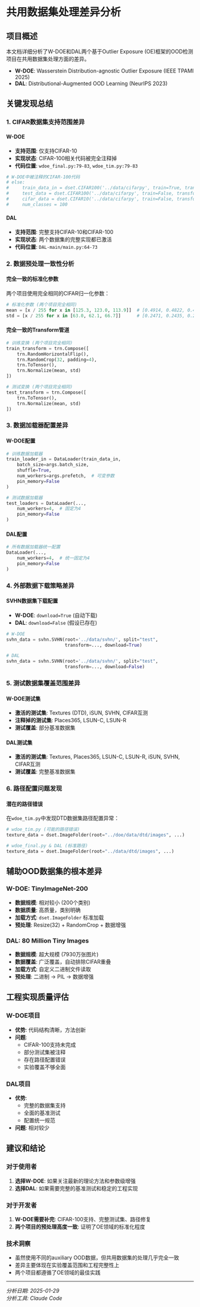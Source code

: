 # 共用数据集处理差异分析

## 项目概述

本文档详细分析了W-DOE和DAL两个基于Outlier Exposure (OE)框架的OOD检测项目在共用数据集处理方面的差异。

- **W-DOE**: Wasserstein Distribution-agnostic Outlier Exposure (IEEE TPAMI 2025)
- **DAL**: Distributional-Augmented OOD Learning (NeurIPS 2023)

## 关键发现总结

### 1. CIFAR数据集支持范围差异

#### W-DOE
- **支持范围**: 仅支持CIFAR-10
- **实现状态**: CIFAR-100相关代码被完全注释掉
- **代码位置**: `wdoe_final.py:79-83`, `wdoe_tim.py:79-83`

```python
# W-DOE中被注释的CIFAR-100代码
# else:
#     train_data_in = dset.CIFAR100('../data/cifarpy', train=True, transform=train_transform, download=True)
#     test_data = dset.CIFAR100('../data/cifarpy', train=False, transform=test_transform)
#     cifar_data = dset.CIFAR10('../data/cifarpy', train=False, transform=test_transform)
#     num_classes = 100
```

#### DAL
- **支持范围**: 完整支持CIFAR-10和CIFAR-100
- **实现状态**: 两个数据集的完整实现都已激活
- **代码位置**: `DAL-main/main.py:64-73`

### 2. 数据预处理一致性分析

#### 完全一致的标准化参数
两个项目使用完全相同的CIFAR归一化参数：

```python
# 标准化参数 (两个项目完全相同)
mean = [x / 255 for x in [125.3, 123.0, 113.9]]  # [0.4914, 0.4822, 0.4465]
std = [x / 255 for x in [63.0, 62.1, 66.7]]      # [0.2471, 0.2435, 0.2616]
```

#### 完全一致的Transform管道
```python
# 训练变换 (两个项目完全相同)
train_transform = trn.Compose([
    trn.RandomHorizontalFlip(), 
    trn.RandomCrop(32, padding=4),
    trn.ToTensor(), 
    trn.Normalize(mean, std)
])

# 测试变换 (两个项目完全相同)
test_transform = trn.Compose([
    trn.ToTensor(), 
    trn.Normalize(mean, std)
])
```

### 3. 数据加载器配置差异

#### W-DOE配置
```python
# 训练数据加载器
train_loader_in = DataLoader(train_data_in, 
    batch_size=args.batch_size, 
    shuffle=True, 
    num_workers=args.prefetch,  # 可变参数
    pin_memory=False
)

# 测试数据加载器
test_loaders = DataLoader(..., 
    num_workers=4,  # 固定为4
    pin_memory=False
)
```

#### DAL配置
```python
# 所有数据加载器统一配置
DataLoader(..., 
    num_workers=4,  # 统一固定为4
    pin_memory=False
)
```

### 4. 外部数据下载策略差异

#### SVHN数据集下载配置
- **W-DOE**: `download=True` (自动下载)
- **DAL**: `download=False` (假设已存在)

```python
# W-DOE
svhn_data = svhn.SVHN(root='../data/svhn/', split="test", 
                      transform=..., download=True)

# DAL  
svhn_data = svhn.SVHN(root='../data/svhn/', split="test", 
                      transform=..., download=False)
```

### 5. 测试数据集覆盖范围差异

#### W-DOE测试集
- **激活的测试集**: Textures (DTD), iSUN, SVHN, CIFAR互测
- **注释掉的测试集**: Places365, LSUN-C, LSUN-R
- **测试覆盖**: 部分基准数据集

#### DAL测试集
- **激活的测试集**: Textures, Places365, LSUN-C, LSUN-R, iSUN, SVHN, CIFAR互测
- **测试覆盖**: 完整基准数据集

### 6. 路径配置问题发现

#### 潜在的路径错误
在`wdoe_tim.py`中发现DTD数据集路径配置异常：

```python
# wdoe_tim.py (可能的路径错误)
texture_data = dset.ImageFolder(root="../doe/data/dtd/images", ...)

# wdoe_final.py & DAL (标准路径)
texture_data = dset.ImageFolder(root="../data/dtd/images", ...)
```

## 辅助OOD数据集的根本差异

### W-DOE: TinyImageNet-200
- **数据规模**: 相对较小 (200个类别)
- **数据质量**: 高质量，类别明确
- **加载方式**: `dset.ImageFolder` 标准加载
- **预处理**: Resize(32) + RandomCrop + 数据增强

### DAL: 80 Million Tiny Images  
- **数据规模**: 超大规模 (7930万张图片)
- **数据覆盖**: 广泛覆盖，自动排除CIFAR重叠
- **加载方式**: 自定义二进制文件读取
- **预处理**: 二进制 → PIL → 数据增强

## 工程实现质量评估

### W-DOE项目
- **优势**: 代码结构清晰，方法创新
- **问题**: 
  - CIFAR-100支持未完成
  - 部分测试集被注释
  - 存在路径配置错误
  - 实验覆盖不够全面

### DAL项目
- **优势**: 
  - 完整的数据集支持
  - 全面的基准测试
  - 配置统一规范
- **问题**: 相对较少

## 建议和结论

### 对于使用者
1. **选择W-DOE**: 如果关注最新的理论方法和参数级增强
2. **选择DAL**: 如果需要完整的基准测试和稳定的工程实现

### 对于开发者  
1. **W-DOE需要补完**: CIFAR-100支持、完整测试集、路径修复
2. **两个项目的预处理高度一致**: 证明了OE领域的标准化程度

### 技术洞察
- 虽然使用不同的auxiliary OOD数据，但共用数据集的处理几乎完全一致
- 差异主要体现在实验覆盖范围和工程完整性上
- 两个项目都遵循了OE领域的最佳实践

---

*分析日期: 2025-01-29*  
*分析工具: Claude Code*